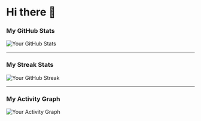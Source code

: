 # Hi there 👋

### My GitHub Stats

![Your GitHub Stats](https://github-readme-stats.vercel.app/api?username=Priya584&show_icons=true&theme=radical)

---

### My Streak Stats

![Your GitHub Streak](https://github-readme-streak-stats.vercel.app/?user=Priya584&theme=radical&date=2025-08-09)

---

### My Activity Graph

![Your Activity Graph](https://github-readme-activity-graph.vercel.app/graph?username=Priya584&theme=github)
